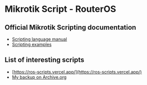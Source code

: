 # Mikrotik Script - RouterOS

## Official Mikrotik Scripting documentation
- [Scripting language manual](https://help.mikrotik.com/docs/spaces/ROS/pages/47579229/Scripting)
- [Scripting examples](https://help.mikrotik.com/docs/spaces/ROS/pages/139067404/Scripting+examples)

## List of interesting scripts
- [https://ros-scripts.vercel.app/](https://ros-scripts.vercel.app/)
- [My backup on Archive.org](https://web.archive.org/web/20230406101731/https://ros-scripts.vercel.app/)
